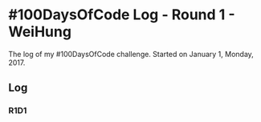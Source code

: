 # #100DaysOfCode Log - Round 1 - WeiHung
The log of my #100DaysOfCode challenge. Started on January 1, Monday, 2017.

## Log

### R1D1 

